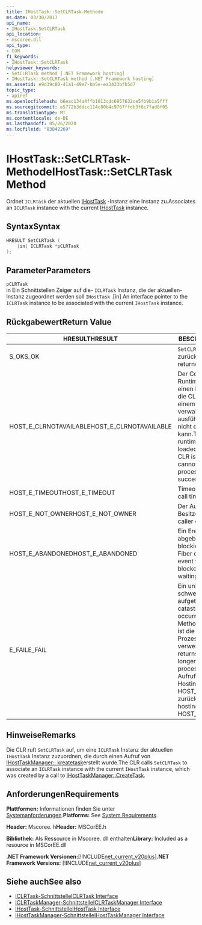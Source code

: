 ```yaml
---
title: IHostTask::SetCLRTask-Methode
ms.date: 03/30/2017
api_name:
- IHostTask.SetCLRTask
api_location:
- mscoree.dll
api_type:
- COM
f1_keywords:
- IHostTask::SetCLRTask
helpviewer_keywords:
- SetCLRTask method [.NET Framework hosting]
- IHostTask::SetCLRTask method [.NET Framework hosting]
ms.assetid: e9d39c80-41a1-49e7-bb5e-ea3433bfb5d7
topic_type:
- apiref
ms.openlocfilehash: b6eac134a4ffb1813cdc6957632ce5fb9b1a5fff
ms.sourcegitcommit: e5772b3ddcc114c80b4c9767ffdb3f6c7fad8f05
ms.translationtype: MT
ms.contentlocale: de-DE
ms.lasthandoff: 05/26/2020
ms.locfileid: "83842269"
---
```

# <a name="ihosttasksetclrtask-method"></a><span data-ttu-id="46441-102">IHostTask::SetCLRTask-Methode</span><span class="sxs-lookup"><span data-stu-id="46441-102">IHostTask::SetCLRTask Method</span></span>
<span data-ttu-id="46441-103">Ordnet `ICLRTask` der aktuellen [IHostTask](ihosttask-interface.md) -Instanz eine Instanz zu.</span><span class="sxs-lookup"><span data-stu-id="46441-103">Associates an `ICLRTask` instance with the current [IHostTask](ihosttask-interface.md) instance.</span></span>  
  
## <a name="syntax"></a><span data-ttu-id="46441-104">Syntax</span><span class="sxs-lookup"><span data-stu-id="46441-104">Syntax</span></span>  
  
```cpp  
HRESULT SetCLRTask (  
    [in] ICLRTask *pCLRTask  
);  
```  
  
## <a name="parameters"></a><span data-ttu-id="46441-105">Parameter</span><span class="sxs-lookup"><span data-stu-id="46441-105">Parameters</span></span>  
 `pCLRTask`  
 <span data-ttu-id="46441-106">in Ein Schnittstellen Zeiger auf die- `ICLRTask` Instanz, die der aktuellen-Instanz zugeordnet werden soll `IHostTask` .</span><span class="sxs-lookup"><span data-stu-id="46441-106">[in] An interface pointer to the `ICLRTask` instance to be associated with the current `IHostTask` instance.</span></span>  
  
## <a name="return-value"></a><span data-ttu-id="46441-107">Rückgabewert</span><span class="sxs-lookup"><span data-stu-id="46441-107">Return Value</span></span>  
  
|<span data-ttu-id="46441-108">HRESULT</span><span class="sxs-lookup"><span data-stu-id="46441-108">HRESULT</span></span>|<span data-ttu-id="46441-109">BESCHREIBUNG</span><span class="sxs-lookup"><span data-stu-id="46441-109">Description</span></span>|  
|-------------|-----------------|  
|<span data-ttu-id="46441-110">S_OK</span><span class="sxs-lookup"><span data-stu-id="46441-110">S_OK</span></span>|<span data-ttu-id="46441-111">`SetCLRTask`wurde erfolgreich zurückgegeben.</span><span class="sxs-lookup"><span data-stu-id="46441-111">`SetCLRTask` returned successfully.</span></span>|  
|<span data-ttu-id="46441-112">HOST_E_CLRNOTAVAILABLE</span><span class="sxs-lookup"><span data-stu-id="46441-112">HOST_E_CLRNOTAVAILABLE</span></span>|<span data-ttu-id="46441-113">Der Common Language Runtime (CLR) wurde nicht in einen Prozess geladen, oder die CLR befindet sich in einem Zustand, in dem Sie verwalteten Code nicht ausführen oder den-Befehl nicht erfolgreich verarbeiten kann.</span><span class="sxs-lookup"><span data-stu-id="46441-113">The common language runtime (CLR) has not been loaded into a process, or the CLR is in a state in which it cannot run managed code or process the call successfully.</span></span>|  
|<span data-ttu-id="46441-114">HOST_E_TIMEOUT</span><span class="sxs-lookup"><span data-stu-id="46441-114">HOST_E_TIMEOUT</span></span>|<span data-ttu-id="46441-115">Timeout des Aufrufes.</span><span class="sxs-lookup"><span data-stu-id="46441-115">The call timed out.</span></span>|  
|<span data-ttu-id="46441-116">HOST_E_NOT_OWNER</span><span class="sxs-lookup"><span data-stu-id="46441-116">HOST_E_NOT_OWNER</span></span>|<span data-ttu-id="46441-117">Der Aufrufer ist nicht Besitzer der Sperre.</span><span class="sxs-lookup"><span data-stu-id="46441-117">The caller does not own the lock.</span></span>|  
|<span data-ttu-id="46441-118">HOST_E_ABANDONED</span><span class="sxs-lookup"><span data-stu-id="46441-118">HOST_E_ABANDONED</span></span>|<span data-ttu-id="46441-119">Ein Ereignis wurde abgebrochen, während ein blockierter Thread oder eine Fiber darauf wartete.</span><span class="sxs-lookup"><span data-stu-id="46441-119">An event was canceled while a blocked thread or fiber was waiting on it.</span></span>|  
|<span data-ttu-id="46441-120">E_FAIL</span><span class="sxs-lookup"><span data-stu-id="46441-120">E_FAIL</span></span>|<span data-ttu-id="46441-121">Ein unbekannter schwerwiegender Fehler ist aufgetreten.</span><span class="sxs-lookup"><span data-stu-id="46441-121">An unknown catastrophic failure occurred.</span></span> <span data-ttu-id="46441-122">Wenn eine Methode E_FAIL zurückgibt, ist die CLR innerhalb des Prozesses nicht mehr verwendbar.</span><span class="sxs-lookup"><span data-stu-id="46441-122">When a method returns E_FAIL, the CLR is no longer usable within the process.</span></span> <span data-ttu-id="46441-123">Nachfolgende Aufrufe von Hostingmethoden geben HOST_E_CLRNOTAVAILABLE zurück.</span><span class="sxs-lookup"><span data-stu-id="46441-123">Subsequent calls to hosting methods return HOST_E_CLRNOTAVAILABLE.</span></span>|  
  
## <a name="remarks"></a><span data-ttu-id="46441-124">Hinweise</span><span class="sxs-lookup"><span data-stu-id="46441-124">Remarks</span></span>  
 <span data-ttu-id="46441-125">Die CLR ruft `SetCLRTask` auf, um eine `ICLRTask` Instanz der aktuellen `IHostTask` Instanz zuzuordnen, die durch einen Aufruf von [IHostTaskManager:: kreatetask](ihosttaskmanager-createtask-method.md)erstellt wurde.</span><span class="sxs-lookup"><span data-stu-id="46441-125">The CLR calls `SetCLRTask` to associate an `ICLRTask` instance with the current `IHostTask` instance, which was created by a call to [IHostTaskManager::CreateTask](ihosttaskmanager-createtask-method.md).</span></span>  
  
## <a name="requirements"></a><span data-ttu-id="46441-126">Anforderungen</span><span class="sxs-lookup"><span data-stu-id="46441-126">Requirements</span></span>  
 <span data-ttu-id="46441-127">**Plattformen:** Informationen finden Sie unter [Systemanforderungen](../../get-started/system-requirements.md).</span><span class="sxs-lookup"><span data-stu-id="46441-127">**Platforms:** See [System Requirements](../../get-started/system-requirements.md).</span></span>  
  
 <span data-ttu-id="46441-128">**Header:** Mscoree. h</span><span class="sxs-lookup"><span data-stu-id="46441-128">**Header:** MSCorEE.h</span></span>  
  
 <span data-ttu-id="46441-129">**Bibliothek:** Als Ressource in Mscoree. dll enthalten</span><span class="sxs-lookup"><span data-stu-id="46441-129">**Library:** Included as a resource in MSCorEE.dll</span></span>  
  
 <span data-ttu-id="46441-130">**.NET Framework Versionen:**[!INCLUDE[net_current_v20plus](../../../../includes/net-current-v20plus-md.md)]</span><span class="sxs-lookup"><span data-stu-id="46441-130">**.NET Framework Versions:** [!INCLUDE[net_current_v20plus](../../../../includes/net-current-v20plus-md.md)]</span></span>  
  
## <a name="see-also"></a><span data-ttu-id="46441-131">Siehe auch</span><span class="sxs-lookup"><span data-stu-id="46441-131">See also</span></span>

- [<span data-ttu-id="46441-132">ICLRTask-Schnittstelle</span><span class="sxs-lookup"><span data-stu-id="46441-132">ICLRTask Interface</span></span>](iclrtask-interface.md)
- [<span data-ttu-id="46441-133">ICLRTaskManager-Schnittstelle</span><span class="sxs-lookup"><span data-stu-id="46441-133">ICLRTaskManager Interface</span></span>](iclrtaskmanager-interface.md)
- [<span data-ttu-id="46441-134">IHostTask-Schnittstelle</span><span class="sxs-lookup"><span data-stu-id="46441-134">IHostTask Interface</span></span>](ihosttask-interface.md)
- [<span data-ttu-id="46441-135">IHostTaskManager-Schnittstelle</span><span class="sxs-lookup"><span data-stu-id="46441-135">IHostTaskManager Interface</span></span>](ihosttaskmanager-interface.md)
